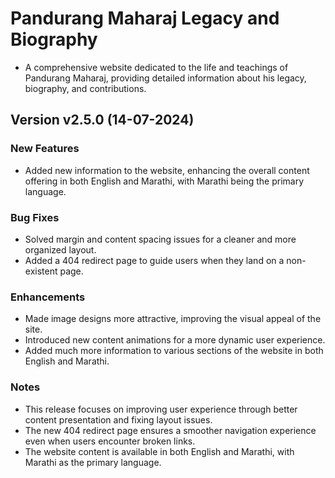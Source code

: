 # Pandurang Maharaj Legacy and Biography
- A comprehensive website dedicated to the life and teachings of Pandurang Maharaj, providing detailed information about his legacy, biography, and contributions.

## Version v2.5.0 (14-07-2024)

### New Features

-  Added new information to the website, enhancing the overall content offering in both English and Marathi, with Marathi being the primary language.

### Bug Fixes
- Solved margin and content spacing issues for a cleaner and more organized layout.
- Added a 404 redirect page to guide users when they land on a non-existent page.

### Enhancements
-  Made image designs more attractive, improving the visual appeal of the site.
-  Introduced new content animations for a more dynamic user experience.
-  Added much more information to various sections of the website in both English and Marathi.

### Notes
- This release focuses on improving user experience through better content presentation and fixing layout issues.
- The new 404 redirect page ensures a smoother navigation experience even when users encounter broken links.
- The website content is available in both English and Marathi, with Marathi as the primary language.
